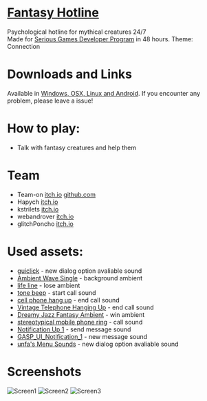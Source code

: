 # [Fantasy Hotline](https://teamon.itch.io/fantasyhotline)  
Psychological hotline for mythical creatures 24/7  
Made for [Serious Games Developer Program](https://www.facebook.com/ggjua/) in 48 hours. Theme: Connection  


# Downloads and Links
Available in [Windows, OSX, Linux and Android](https://teamon.itch.io/fantasyhotline). If you encounter any problem, please leave a issue! 


# How to play:
 * Talk with fantasy creatures and help them
 
 
# Team 
 * Team-on      [itch.io](https://teamon.itch.io/) [github.com](https://github.com/Team-on)
 * Hapych       [itch.io](https://itch.io/profile/hapych)
 * kstrilets    [itch.io](https://itch.io/profile/kstrilets)
 * webandrover  [itch.io](https://webandrover.itch.io/)
 * glitchPoncho [itch.io](https://itch.io/profile/glitchponcho)
 
 
# Used assets:
 * [guiclick](https://freesound.org/people/farpro/sounds/264762/) - new dialog option avaliable sound
 * [Ambient Wave Single](https://freesound.org/people/Erokia/sounds/474353/) - background ambient
 * [life line](https://freesound.org/people/stk13/sounds/121329/) - lose ambient
 * [tone beep](https://freesound.org/people/pan14/sounds/263133/) - start call sound
 * [cell phone hang up](https://freesound.org/people/samijoslapaho/sounds/434124/) - end call sound
 * [Vintage Telephone Hanging Up](https://freesound.org/people/crz1990/sounds/135902/) - end call sound
 * [Dreamy Jazz Fantasy Ambient](https://freesound.org/people/szegvari/sounds/539815/) - win ambient
 * [stereotypical mobile phone ring](https://freesound.org/people/Timbre/sounds/119165/) - call sound
 * [Notification Up 1](https://freesound.org/people/FoolBoyMedia/sounds/234524/) - send message sound
 * [GASP_UI_Notification_1](https://freesound.org/people/bay_area_bob/sounds/542043/) - new message sound
 * [unfa's Menu Sounds](https://freesound.org/people/unfa/sounds/244266/) - new dialog option avaliable sound


# Screenshots
![Screen1](Screenshots/1.jpg)
![Screen2](Screenshots/2.jpg)
![Screen3](Screenshots/3.jpg)

